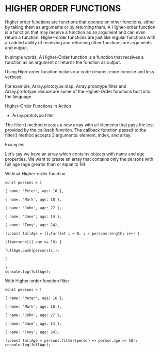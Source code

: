 # HIGHER ORDER FUNCTIONS

Higher order functions are functions that operate on other functions, either by taking them as arguments or by returning them. A Higher-order function is a function that may receive a function as an argument and can even return a function. Higher-order functions are just like regular functions with an added ability of receiving and returning other functions are arguments and output.

In simple words, A Higher-Order function is a function that receives a function as an argument or returns the function as output.

Using High-order function makes our code cleaner, more concise and less verbose.
  
For example, Array.prototype.map, Array.prototype.filter and Array.prototype.reduce are some of the Higher-Order functions built into the language.

Higher-Order Functions in Action

- Array.prototype.filter

The filter() method creates a new array with all elements that pass the test provided by the callback function. The callback function passed to the filter() method accepts 3 arguments: element, index, and array.

Examples:  

Let’s say we have an array which contains objects with name and age properties. We want to create an array that contains only the persons with full age (age greater than or equal to 18).

Without Higher-order function

  
```
const persons = [

{ name: 'Peter', age: 16 },

{ name: 'Mark', age: 18 },

{ name: 'John', age: 27 },

{ name: 'Jane', age: 14 },

{ name: 'Tony', age: 24},

];const fullAge = [];for(let i = 0; i < persons.length; i++) {

if(persons[i].age >= 18) {

fullAge.push(persons[i]);

}

}
console.log(fullAge);
```

With Higher-order function filter

```
const persons = [

{ name: 'Peter', age: 16 },

{ name: 'Mark', age: 18 },

{ name: 'John', age: 27 },

{ name: 'Jane', age: 14 },

{ name: 'Tony', age: 24},

];const fullAge = persons.filter(person => person.age >= 18);
console.log(fullAge);
```
